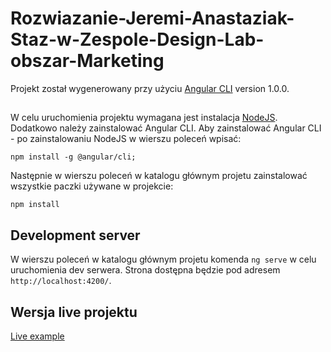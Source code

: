 # Rozwiazanie-Jeremi-Anastaziak-Staz-w-Zespole-Design-Lab-obszar-Marketing

Projekt został wygenerowany przy użyciu [Angular CLI](https://github.com/angular/angular-cli) version 1.0.0.

##
W celu uruchomienia projektu wymagana jest instalacja [NodeJS](https://nodejs.org/en/).
Dodatkowo należy zainstalować Angular CLI. Aby zainstalować Angular CLI - po zainstalowaniu NodeJS w wierszu poleceń wpisać: 
```
npm install -g @angular/cli;
```
Następnie w wierszu poleceń w katalogu głównym projetu zainstalować wszystkie paczki używane w projekcie:
```
npm install
```

## Development server

W wierszu poleceń w katalogu głównym projetu komenda `ng serve` w celu uruchomienia dev serwera. Strona dostępna będzie pod adresem `http://localhost:4200/`.

## Wersja live projektu
[Live example](https://jeremianastaziak3.github.io/)


